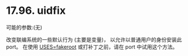 # 17.96. uidfix

可能的参数:(无)

改变联编系统的一些默认行为 (主要是变量)， 以允许以普通用户的身份安装此 port。 在使用 [USES=fakeroot](https://docs.freebsd.org/en/books/porters-handbook/uses/#uses-fakeroot) 或打补丁之前，请在 port 中试用这个方法。
